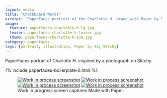 ```yaml
---
layout: media
title: "Chalkboard Words"
excerpt: "PaperFaces portrait of the Charlotte H. drawn with Paper by 53 on an iPad."
image: 
  feature: paperfaces-charlotte-h-lg.jpg
  teaser: paperfaces-charlotte-h-teaser.jpg
  thumb: paperfaces-charlotte-h-150.jpg
category: paperfaces
tags: [portrait, illustration, Paper by 53, Sktchy]
---
```


PaperFaces portrait of Charlotte H. inspired by a photograph on Sktchy.

{% include paperfaces-boilerplate-2.html %}

<figure class="third">
  <a href="{{ site.url }}/images/paperfaces-charlotte-h-process-1-lg.jpg"><img src="{{ site.url }}/images/paperfaces-charlotte-h-process-1-600.jpg" alt="Work in process screenshot"></a>
  <a href="{{ site.url }}/images/paperfaces-charlotte-h-process-2-lg.jpg"><img src="{{ site.url }}/images/paperfaces-charlotte-h-process-2-600.jpg" alt="Work in process screenshot"></a>
  <a href="{{ site.url }}/images/paperfaces-charlotte-h-process-3-lg.jpg"><img src="{{ site.url }}/images/paperfaces-charlotte-h-process-3-600.jpg" alt="Work in process screenshot"></a>
  <a href="{{ site.url }}/images/paperfaces-charlotte-h-process-4-lg.jpg"><img src="{{ site.url }}/images/paperfaces-charlotte-h-process-4-600.jpg" alt="Work in process screenshot"></a>
  <figcaption>Work in progress screen captures Made with Paper.</figcaption>
</figure>